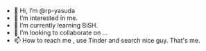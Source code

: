 - 👋 Hi, I’m @rp-yasuda
- 👀 I’m interested in me.
- 🌱 I’m currently learning BiSH.
- 💞️ I’m looking to collaborate on ...
- 📫 How to reach me , use Tinder and search nice guy. That's me. 

<!---
rp-yasuda/rp-yasuda is a ✨ special ✨ repository because its `README.md` (this file) appears on your GitHub profile.
You can click the Preview link to take a look at your changes.
--->
